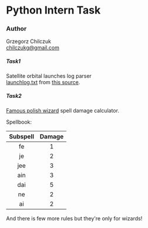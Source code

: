 # Python Intern Task

### Author
Grzegorz Chilczuk  
chilczukg@gmail.com

##### Task1
Satellite orbital launches log parser  
[launchlog.txt](../launchlog.txt) from [this source](http://planet4589.org/space/log/launch.html).

##### Task2
[Famous polish wizard](https://www.youtube.com/watch?v=XkeVYHJ6AG8) spell damage calculator.

Spellbook:

| Subspell | Damage |
|:--------:|:------:|
| fe       | 1      |
| je       | 2      |
| jee      | 3      |
| ain      | 3      |
| dai      | 5      |
| ne       | 2      |
| ai       | 2      |

And there is few more rules but they're only for wizards!
